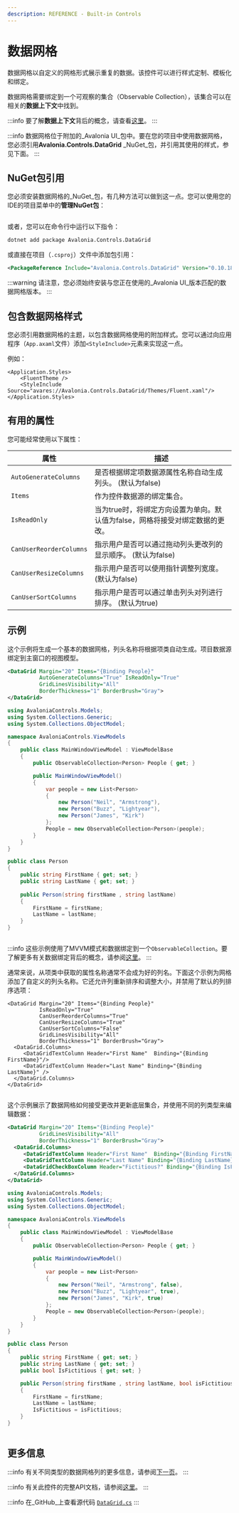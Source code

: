 ```yaml
---
description: REFERENCE - Built-in Controls
---
```


# 数据网格

数据网格以自定义的网格形式展示重复的数据。该控件可以进行样式定制、模板化和绑定。

数据网格需要绑定到一个可观察的集合（Observable Collection），该集合可以在相关的**数据上下文**中找到。

:::info
要了解**数据上下文**背后的概念，请查看[这里](../../../basics/data/data-binding/data-context)。
:::

:::info
数据网格位于附加的_Avalonia UI_包中。要在您的项目中使用数据网格，您必须引用**Avalonia.Controls.DataGrid** _NuGet_包，并引用其使用的样式，参见下面。
:::

## NuGet包引用

您必须安装数据网格的_NuGet_包，有几种方法可以做到这一点。您可以使用您的IDE的项目菜单中的**管理NuGet包**：

<img src='/img/gitbook-import/assets/image (8) (4).png' alt='' />

或者，您可以在命令行中运行以下指令：

```bash
dotnet add package Avalonia.Controls.DataGrid
```

或直接在项目（`.csproj`）文件中添加包引用：

```xml
<PackageReference Include="Avalonia.Controls.DataGrid" Version="0.10.18" />
```

:::warning
请注意，您必须始终安装与您正在使用的_Avalonia UI_版本匹配的数据网格版本。
:::

## 包含数据网格样式

您必须引用数据网格的主题，以包含数据网格使用的附加样式。您可以通过向应用程序（`App.axaml`文件）添加`<StyleInclude>`元素来实现这一点。

例如：

```markup
<Application.Styles>
    <FluentTheme />
    <StyleInclude Source="avares://Avalonia.Controls.DataGrid/Themes/Fluent.xaml"/>
</Application.Styles>
```

## 有用的属性

您可能经常使用以下属性：

| 属性                     | 描述                                                                                                                         |
| ------------------------ | ---------------------------------------------------------------------------------------------------------------------------- |
| `AutoGenerateColumns`    | 是否根据绑定项数据源属性名称自动生成列头。 (默认为false)                                                                   |
| `Items`                  | 作为控件数据源的绑定集合。                                                                                                  |
| `IsReadOnly`             | 当为true时，将绑定方向设置为单向。默认值为false，网格将接受对绑定数据的更改。                                              |
| `CanUserReorderColumns`  | 指示用户是否可以通过拖动列头更改列的显示顺序。 (默认为false)                                                               |
| `CanUserResizeColumns`   | 指示用户是否可以使用指针调整列宽度。 (默认为false)                                                                         |
| `CanUserSortColumns`     | 指示用户是否可以通过单击列头对列进行排序。 (默认为true)                                                                    |

## 示例

这个示例将生成一个基本的数据网格，列头名称将根据项类自动生成。项目数据源绑定到主窗口的视图模型。

```xml
<DataGrid Margin="20" Items="{Binding People}" 
          AutoGenerateColumns="True" IsReadOnly="True" 
          GridLinesVisibility="All"
          BorderThickness="1" BorderBrush="Gray">
</DataGrid>
```

```csharp title='C#视图模型'
using AvaloniaControls.Models;
using System.Collections.Generic;
using System.Collections.ObjectModel;

namespace AvaloniaControls.ViewModels
{
    public class MainWindowViewModel : ViewModelBase
    {
        public ObservableCollection<Person> People { get; }

        public MainWindowViewModel()
        {
            var people = new List<Person> 
            {
                new Person("Neil", "Armstrong"),
                new Person("Buzz", "Lightyear"),
                new Person("James", "Kirk")
            };
            People = new ObservableCollection<Person>(people);
        }
    }
}
```

```csharp title='C#项类'
public class Person
{
    public string FirstName { get; set; }
    public string LastName { get; set; }
    
    public Person(string firstName , string lastName)
    {
        FirstName = firstName;
        LastName = lastName;
    }
}
```

<img src='/img/gitbook-import/assets/grid1.gif' alt='' />

:::info
这些示例使用了MVVM模式和数据绑定到一个`ObservableCollection`。要了解更多有关数据绑定背后的概念，请参阅[这里](../../../basics/data/data-binding)。
:::

通常来说，从项类中获取的属性名称通常不会成为好的列名。下面这个示例为网格添加了自定义的列头名称。它还允许列重新排序和调整大小，并禁用了默认的列排序选项：

```markup
<DataGrid Margin="20" Items="{Binding People}"
          IsReadOnly="True"
          CanUserReorderColumns="True"
          CanUserResizeColumns="True"
          CanUserSortColumns="False"
          GridLinesVisibility="All"
          BorderThickness="1" BorderBrush="Gray">
  <DataGrid.Columns>
     <DataGridTextColumn Header="First Name"  Binding="{Binding FirstName}"/>
     <DataGridTextColumn Header="Last Name" Binding="{Binding LastName}" />
  </DataGrid.Columns>
</DataGrid>
```

<img src='/img/gitbook-import/assets/grid2.gif' alt='' />

这个示例展示了数据网格如何接受更改并更新底层集合，并使用不同的列类型来编辑数据：

```xml
<DataGrid Margin="20" Items="{Binding People}"        
          GridLinesVisibility="All"
          BorderThickness="1" BorderBrush="Gray">
  <DataGrid.Columns>
     <DataGridTextColumn Header="First Name"  Binding="{Binding FirstName}"/>
     <DataGridTextColumn Header="Last Name" Binding="{Binding LastName}" />
     <DataGridCheckBoxColumn Header="Fictitious?" Binding="{Binding IsFictitious}" />
  </DataGrid.Columns>
</DataGrid>
```

```csharp title='C#视图模型'
using AvaloniaControls.Models;
using System.Collections.Generic;
using System.Collections.ObjectModel;

namespace AvaloniaControls.ViewModels
{
    public class MainWindowViewModel : ViewModelBase
    {
        public ObservableCollection<Person> People { get; }

        public MainWindowViewModel()
        {
            var people = new List<Person> 
            {
                new Person("Neil", "Armstrong", false),
                new Person("Buzz", "Lightyear", true),
                new Person("James", "Kirk", true)
            };
            People = new ObservableCollection<Person>(people);
        }
    }
}
```

```csharp title='C#项类'
public class Person
{
    public string FirstName { get; set; }
    public string LastName { get; set; }
    public bool IsFictitious { get; set; }

    public Person(string firstName , string lastName, bool isFictitious)
    {
        FirstName = firstName;
        LastName = lastName;
        IsFictitious = isFictitious;
    }
}
```

<img src='/img/gitbook-import/assets/grid3.gif' alt='' />

## 更多信息

:::info
有关不同类型的数据网格列的更多信息，请参阅[下一页](datagridcolumns.md)。
:::

:::info
有关此控件的完整API文档，请参阅[这里](http://reference.avaloniaui.net/api/Avalonia.Controls/DataGrid/)。
:::

:::info
在_GitHub_上查看源代码 [`DataGrid.cs`](https://github.com/AvaloniaUI/Avalonia/blob/master/src/Avalonia.Controls.DataGrid/DataGrid.cs)
:::
